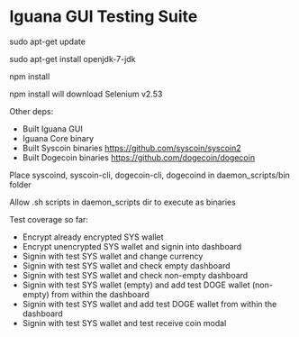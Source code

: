 # Iguana GUI Testing Suite

sudo apt-get update

sudo apt-get install openjdk-7-jdk

npm install

npm install will download Selenium v2.53

Other deps:
- Built Iguana GUI
- Iguana Core binary
- Built Syscoin binaries https://github.com/syscoin/syscoin2
- Built Dogecoin binaries https://github.com/dogecoin/dogecoin

Place syscoind, syscoin-cli, dogecoin-cli, dogecoind in daemon_scripts/bin folder

Allow .sh scripts in daemon_scripts dir to execute as binaries

Test coverage so far:
- Encrypt already encrypted SYS wallet
- Encrypt unencrypted SYS wallet and signin into dashboard
- Signin with test SYS wallet and change currency
- Signin with test SYS wallet and check empty dashboard
- Signin with test SYS wallet and check non-empty dashboard
- Signin with test SYS wallet (empty) and add test DOGE wallet (non-empty) from within the dashboard
- Signin with test SYS wallet and add test DOGE wallet from within the dashboard
- Signin with test SYS wallet and test receive coin modal